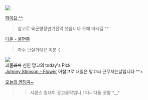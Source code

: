 #  

![](https://user-images.githubusercontent.com/71762478/99139130-7aea3600-2679-11eb-9cf1-93f8eeb57a37.png)   


[하이요 ^^](https://youtu.be/AP6qS2m6Cyc)   
> 참고로 육군병장만기전역 햇읍니다 오해 마시길 ^^  
  
  
[다운 - 불면증](https://youtu.be/DGFsc3Ksqug)    
> 자주 보실거예요 이분 :)  

![](https://i.ytimg.com/vi/se7YOpf9Q0E/maxresdefault.jpg)  
괴물~~래퍼~~ 신인 망고의 today's Pick  
[Johnny Stimson - Flower](https://youtu.be/sgNkCrAhTGc)
아참고로 내일은 망고씨 근무서는날입니다 ^^+  

[오늘의 엔딩곡~](https://youtu.be/NmeaLvaU77Q)  
>> 시몬스 침대의 광고음악입니ㅣ다~ 다들 굿밤 ^__^  
  
